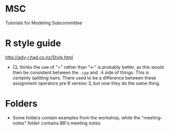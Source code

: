 # MSC
Tutorials for Modeling Subcommittee 

# R style guide
http://adv-r.had.co.nz/Style.html

- CL thinks the use of "=" rather than "<-" is probably better, as this would then be consistent between the `.cpp` and `.R` side of things.  This is certainly splitting hairs.  There used to be a difference between these assignment operators pre R version 3, but now they do the same thing.

# Folders
- Some folders contain examples from the workshop, while the "meeting-notes" folder contains BR's meeting notes.